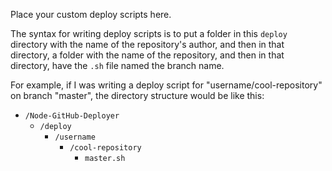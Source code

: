 Place your custom deploy scripts here.

The syntax for writing deploy scripts is to put a folder in this `deploy` directory with the name of the repository's author, and then in that directory, a folder with the name of the repository, and then in that directory, have the `.sh` file named the branch name.

For example, if I was writing a deploy script for "username/cool-repository" on branch "master", the directory structure would be like this:

* `/Node-GitHub-Deployer`
  * `/deploy`
     * `/username`
     	* `/cool-repository`
     		* `master.sh`